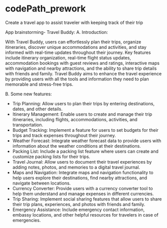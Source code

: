 # codePath_prework
Create a travel app to assist traveler with keeping track of their trip

App brainstorming- Travel Buddy:
A. Introduction:

With Travel Buddy, users can effortlessly plan their trips, organize itineraries, discover unique accommodations and activities, and stay informed with real-time updates throughout their journey. Key features include itinerary organization, real-time flight status updates, accommodation bookings with guest reviews and ratings, interactive maps with navigation and nearby attractions, and the ability to share trip details with friends and family. Travel Buddy aims to enhance the travel experience by providing users with all the tools and information they need to plan memorable and stress-free trips.

B. Some new features:
- Trip Planning: Allow users to plan their trips by entering destinations, dates, and other details.
- Itinerary Management: Enable users to create and manage their trip itineraries, including flights, accommodations, activities, and transportation.
- Budget Tracking: Implement a feature for users to set budgets for their trips and track expenses throughout their journey.
- Weather Forecast: Integrate weather forecast data to provide users with information about the weather conditions at their destinations.
- Packing List: Include a packing list feature where users can create and customize packing lists for their trips.
- Travel Journal: Allow users to document their travel experiences by adding notes, photos, and memories to a digital travel journal.
- Maps and Navigation: Integrate maps and navigation functionality to help users explore their destinations, find nearby attractions, and navigate between locations.
- Currency Converter: Provide users with a currency converter tool to help them understand and manage expenses in different currencies.
- Trip Sharing: Implement social sharing features that allow users to share their trip plans, experiences, and photos with friends and family.
- Emergency Assistance: Include emergency contact information, embassy locations, and other helpful resources for travelers in case of emergencies.
